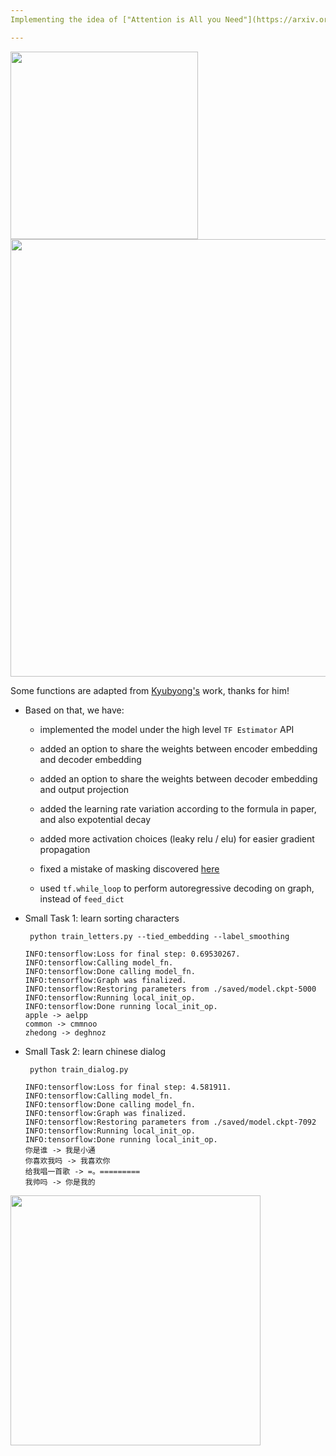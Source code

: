 ```yaml
---
Implementing the idea of ["Attention is All you Need"](https://arxiv.org/abs/1706.03762)

---
```


<img src="https://github.com/zhedongzheng/finch/blob/master/nlp-models/assets/transformer.png" width="300">

<img src="https://github.com/zhedongzheng/finch/blob/master/nlp-models/assets/multihead_attn.png" width='700'>

Some functions are adapted from [Kyubyong's](https://github.com/Kyubyong/transformer) work, thanks for him!

* Based on that, we have:
    * implemented the model under the high level ```TF Estimator``` API

    * added an option to share the weights between encoder embedding and decoder embedding

    * added an option to share the weights between decoder embedding and output projection

    * added the learning rate variation according to the formula in paper, and also expotential decay

    * added more activation choices (leaky relu / elu) for easier gradient propagation

    * fixed a mistake of masking discovered [here](https://github.com/Kyubyong/transformer/issues/3)

    * used ```tf.while_loop``` to perform autoregressive decoding on graph, instead of ```feed_dict```

* Small Task 1: learn sorting characters

    ```  python train_letters.py --tied_embedding --label_smoothing ```
        
    ```
   INFO:tensorflow:Loss for final step: 0.69530267.
   INFO:tensorflow:Calling model_fn.
   INFO:tensorflow:Done calling model_fn.
   INFO:tensorflow:Graph was finalized.
   INFO:tensorflow:Restoring parameters from ./saved/model.ckpt-5000
   INFO:tensorflow:Running local_init_op.
   INFO:tensorflow:Done running local_init_op.
   apple -> aelpp
   common -> cmmnoo
   zhedong -> deghnoz
    ```

* Small Task 2: learn chinese dialog

    ``` python train_dialog.py```
    
    ```
    INFO:tensorflow:Loss for final step: 4.581911.
    INFO:tensorflow:Calling model_fn.
    INFO:tensorflow:Done calling model_fn.
    INFO:tensorflow:Graph was finalized.
    INFO:tensorflow:Restoring parameters from ./saved/model.ckpt-7092
    INFO:tensorflow:Running local_init_op.
    INFO:tensorflow:Done running local_init_op.
    你是谁 -> 我是小通
    你喜欢我吗 -> 我喜欢你
    给我唱一首歌 -> =。=========
    我帅吗 -> 你是我的
    ```

<img src="https://github.com/zhedongzheng/finch/blob/master/nlp-models/assets/transform20fps.gif" height='400'>
